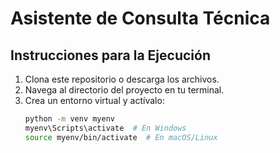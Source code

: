 # Asistente de Consulta Técnica

## Instrucciones para la Ejecución

1. Clona este repositorio o descarga los archivos.
2. Navega al directorio del proyecto en tu terminal.
3. Crea un entorno virtual y actívalo:
   ```bash
   python -m venv myenv
   myenv\Scripts\activate  # En Windows
   source myenv/bin/activate  # En macOS/Linux
